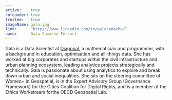 ```yaml
---
active:    true
cofounder: true
trustee:   true
imageName: gala.jpg
link:      "https://www.linkedin.com/in/galacamacho/"
name:      Gala Camacho Ferrari
---
```


Gala is a Data Scientist at [Diagonal](https://diagonal.works/), a
mathematician and programmer, with a background in education, optimisation and
all-things data. She has worked at big corporates and startups within the
civil infrastructure and urban planning ecosystem, leading analytics projects
strategically and technically. Gala is passionate about using analytics to
explore and break down urban and social inequalities. She sits on the steering
committee of Women+ in Geospatial, is in the Expert Advisory Group (Governance
Framework) for the Cities Coalition for Digital Rights, and is a member of the
Ethics Workstream forthe OECD Geospatial Lab.
